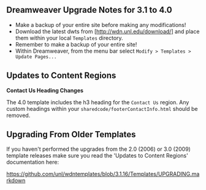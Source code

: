 Dreamweaver Upgrade Notes for 3.1 to 4.0
----------------------------------------

- Make a backup of your entire site before making any modifications!
- Download the latest dwts from [http://wdn.unl.edu/download/] and place them within your local `Templates` directory.
- Remember to make a backup of your entire site!
- Within Dreamweaver, from the menu bar select `Modify > Templates > Update Pages...`


Updates to Content Regions
--------------------------

**Contact Us Heading Changes**

The 4.0 template includes the h3 heading for the `Contact Us` region. Any custom headings within your 
`sharedcode/footerContactInfo.html` should be removed.

Upgrading From Older Templates
-----------------------------

If you haven't performed the upgrades from the 2.0 (2006) or 3.0 (2009) template releases make sure
you read the 'Updates to Content Regions' documentation here:

https://github.com/unl/wdntemplates/blob/3.1.16/Templates/UPGRADING.markdown
